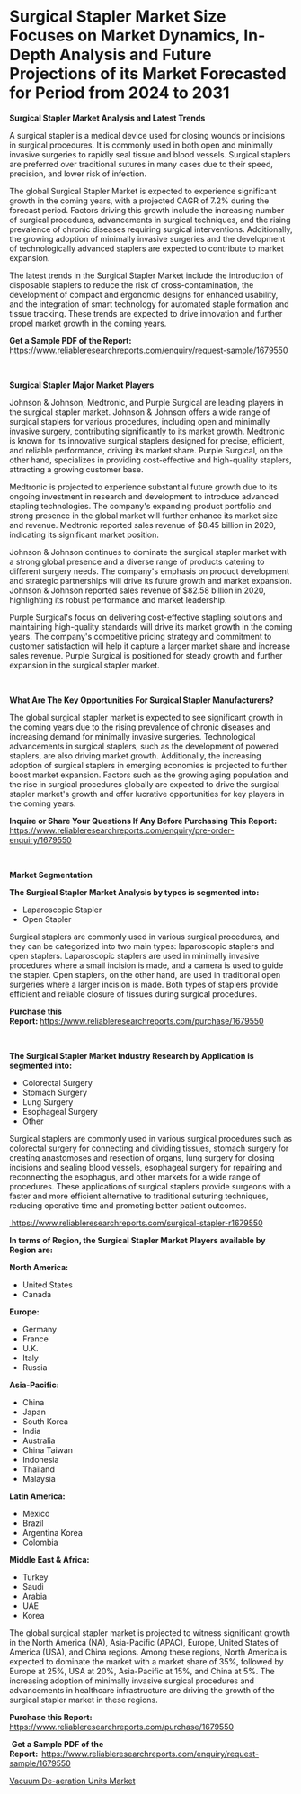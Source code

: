 <p><h1>Surgical Stapler Market Size Focuses on Market Dynamics, In-Depth Analysis and Future Projections of its Market Forecasted for Period from 2024 to 2031</h1></p><p><strong>Surgical Stapler Market Analysis and Latest Trends</strong></p>
<p><p>A surgical stapler is a medical device used for closing wounds or incisions in surgical procedures. It is commonly used in both open and minimally invasive surgeries to rapidly seal tissue and blood vessels. Surgical staplers are preferred over traditional sutures in many cases due to their speed, precision, and lower risk of infection.</p><p>The global Surgical Stapler Market is expected to experience significant growth in the coming years, with a projected CAGR of 7.2% during the forecast period. Factors driving this growth include the increasing number of surgical procedures, advancements in surgical techniques, and the rising prevalence of chronic diseases requiring surgical interventions. Additionally, the growing adoption of minimally invasive surgeries and the development of technologically advanced staplers are expected to contribute to market expansion.</p><p>The latest trends in the Surgical Stapler Market include the introduction of disposable staplers to reduce the risk of cross-contamination, the development of compact and ergonomic designs for enhanced usability, and the integration of smart technology for automated staple formation and tissue tracking. These trends are expected to drive innovation and further propel market growth in the coming years.</p></p>
<p><strong>Get a Sample PDF of the Report:&nbsp;</strong> <a href="https://www.reliableresearchreports.com/enquiry/request-sample/1679550">https://www.reliableresearchreports.com/enquiry/request-sample/1679550</a></p>
<p>&nbsp;</p>
<p><strong>Surgical Stapler Major Market Players</strong></p>
<p><p>Johnson & Johnson, Medtronic, and Purple Surgical are leading players in the surgical stapler market. Johnson & Johnson offers a wide range of surgical staplers for various procedures, including open and minimally invasive surgery, contributing significantly to its market growth. Medtronic is known for its innovative surgical staplers designed for precise, efficient, and reliable performance, driving its market share. Purple Surgical, on the other hand, specializes in providing cost-effective and high-quality staplers, attracting a growing customer base.</p><p>Medtronic is projected to experience substantial future growth due to its ongoing investment in research and development to introduce advanced stapling technologies. The company's expanding product portfolio and strong presence in the global market will further enhance its market size and revenue. Medtronic reported sales revenue of $8.45 billion in 2020, indicating its significant market position.</p><p>Johnson & Johnson continues to dominate the surgical stapler market with a strong global presence and a diverse range of products catering to different surgery needs. The company's emphasis on product development and strategic partnerships will drive its future growth and market expansion. Johnson & Johnson reported sales revenue of $82.58 billion in 2020, highlighting its robust performance and market leadership.</p><p>Purple Surgical's focus on delivering cost-effective stapling solutions and maintaining high-quality standards will drive its market growth in the coming years. The company's competitive pricing strategy and commitment to customer satisfaction will help it capture a larger market share and increase sales revenue. Purple Surgical is positioned for steady growth and further expansion in the surgical stapler market.</p></p>
<p>&nbsp;</p>
<p><strong>What Are The Key Opportunities For Surgical Stapler Manufacturers?</strong></p>
<p><p>The global surgical stapler market is expected to see significant growth in the coming years due to the rising prevalence of chronic diseases and increasing demand for minimally invasive surgeries. Technological advancements in surgical staplers, such as the development of powered staplers, are also driving market growth. Additionally, the increasing adoption of surgical staplers in emerging economies is projected to further boost market expansion. Factors such as the growing aging population and the rise in surgical procedures globally are expected to drive the surgical stapler market's growth and offer lucrative opportunities for key players in the coming years.</p></p>
<p><strong>Inquire or Share Your Questions If Any Before Purchasing This Report:</strong> <a href="https://www.reliableresearchreports.com/enquiry/pre-order-enquiry/1679550">https://www.reliableresearchreports.com/enquiry/pre-order-enquiry/1679550</a></p>
<p>&nbsp;</p>
<p><strong>Market Segmentation</strong></p>
<p><strong>The Surgical Stapler Market Analysis by types is segmented into:</strong></p>
<p><ul><li>Laparoscopic Stapler</li><li>Open Stapler</li></ul></p>
<p><p>Surgical staplers are commonly used in various surgical procedures, and they can be categorized into two main types: laparoscopic staplers and open staplers. Laparoscopic staplers are used in minimally invasive procedures where a small incision is made, and a camera is used to guide the stapler. Open staplers, on the other hand, are used in traditional open surgeries where a larger incision is made. Both types of staplers provide efficient and reliable closure of tissues during surgical procedures.</p></p>
<p><strong>Purchase this Report:&nbsp;</strong><a href="https://www.reliableresearchreports.com/purchase/1679550">https://www.reliableresearchreports.com/purchase/1679550</a></p>
<p>&nbsp;</p>
<p><strong>The Surgical Stapler Market Industry Research by Application is segmented into:</strong></p>
<p><ul><li>Colorectal Surgery</li><li>Stomach Surgery</li><li>Lung Surgery</li><li>Esophageal Surgery</li><li>Other</li></ul></p>
<p><p>Surgical staplers are commonly used in various surgical procedures such as colorectal surgery for connecting and dividing tissues, stomach surgery for creating anastomoses and resection of organs, lung surgery for closing incisions and sealing blood vessels, esophageal surgery for repairing and reconnecting the esophagus, and other markets for a wide range of procedures. These applications of surgical staplers provide surgeons with a faster and more efficient alternative to traditional suturing techniques, reducing operative time and promoting better patient outcomes.</p></p>
<p><a href="https://www.reliableresearchreports.com/surgical-stapler-r1679550">&nbsp;https://www.reliableresearchreports.com/surgical-stapler-r1679550</a></p>
<p><strong>In terms of Region, the Surgical Stapler Market Players available by Region are:</strong></p>
<p>
    <p> <strong> North America: </strong>
        <ul>
            <li>United States</li>
            <li>Canada</li>
        </ul>
        </p> 
    <p> <strong> Europe: </strong>
        <ul>
            <li>Germany</li>
            <li>France</li>
            <li>U.K.</li>
            <li>Italy</li>
            <li>Russia</li>
        </ul>
        </p> 
    <p> <strong> Asia-Pacific: </strong>
        <ul>
            <li>China</li>
            <li>Japan</li>
            <li>South Korea</li>
            <li>India</li>
            <li>Australia</li>
            <li>China Taiwan</li>
            <li>Indonesia</li>
            <li>Thailand</li>
            <li>Malaysia</li>
        </ul>
        </p> 
    <p> <strong> Latin America: </strong>
        <ul>
            <li>Mexico</li>
            <li>Brazil</li>
            <li>Argentina Korea</li>
            <li>Colombia</li>
        </ul>
        </p> 
    <p> <strong> Middle East & Africa: </strong>
        <ul>
            <li>Turkey</li>
            <li>Saudi</li>
            <li>Arabia</li>
            <li>UAE</li>
            <li>Korea</li>
        </ul>
    </p>
    </p>
<p><p>The global surgical stapler market is projected to witness significant growth in the North America (NA), Asia-Pacific (APAC), Europe, United States of America (USA), and China regions. Among these regions, North America is expected to dominate the market with a market share of 35%, followed by Europe at 25%, USA at 20%, Asia-Pacific at 15%, and China at 5%. The increasing adoption of minimally invasive surgical procedures and advancements in healthcare infrastructure are driving the growth of the surgical stapler market in these regions.</p></p>
<p><strong>Purchase this Report: </strong><a href="https://www.reliableresearchreports.com/purchase/1679550">https://www.reliableresearchreports.com/purchase/1679550</a></p>
<p>&nbsp;<strong>Get a Sample PDF of the Report:&nbsp;&nbsp;</strong><a href="https://www.reliableresearchreports.com/enquiry/request-sample/1679550">https://www.reliableresearchreports.com/enquiry/request-sample/1679550</a></p>
<p><strong></strong></p>
<p><p><a href="https://github.com/rahu1506/Market-Research-Report-List-5/blob/main/vacuum-de-aeration-units-market.md">Vacuum De-aeration Units Market</a></p></p>